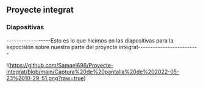 ## Proyecte integrat

### Diapositivas


------------------Esto es lo que hicimos en las diapositivas para la expocisión sobre nuestra parte del proyecte integrat-------------------------


!(https://github.com/Samael696/Proyecte-integrat/blob/main/Captura%20de%20pantalla%20de%202022-05-23%2010-29-51.png?raw=true)
